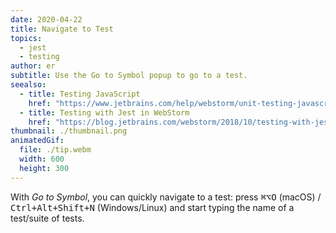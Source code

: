 ```yaml
---
date: 2020-04-22
title: Navigate to Test
topics:
  - jest
  - testing
author: er
subtitle: Use the Go to Symbol popup to go to a test.
seealso:
  - title: Testing JavaScript
    href: "https://www.jetbrains.com/help/webstorm/unit-testing-javascript.html"
  - title: Testing with Jest in WebStorm
    href: "https://blog.jetbrains.com/webstorm/2018/10/testing-with-jest-in-webstorm/"
thumbnail: ./thumbnail.png
animatedGif:
  file: ./tip.webm
  width: 600
  height: 300
---
```


With _Go to Symbol_, you can quickly navigate to a test: press <kbd>⌘⌥O</kbd> (macOS) / <kbd>Ctrl+Alt+Shift+N</kbd> (Windows/Linux) and start typing the name of a test/suite of tests.
